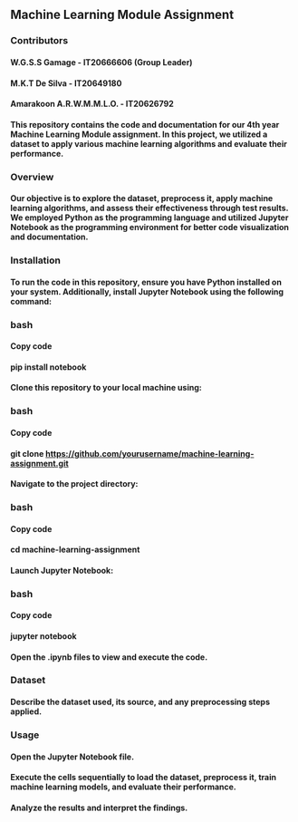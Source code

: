 ## Machine Learning Module Assignment
### Contributors
#### W.G.S.S Gamage -           IT20666606 (Group Leader)
#### M.K.T De Silva   -           IT20649180
#### Amarakoon A.R.W.M.M.L.O. - IT20626792 
#### This repository contains the code and documentation for our 4th year Machine Learning Module assignment. In this project, we utilized a dataset to apply various machine learning algorithms and evaluate their performance.

### Overview
#### Our objective is to explore the dataset, preprocess it, apply machine learning algorithms, and assess their effectiveness through test results. We employed Python as the programming language and utilized Jupyter Notebook as the programming environment for better code visualization and documentation.

### Installation
#### To run the code in this repository, ensure you have Python installed on your system. Additionally, install Jupyter Notebook using the following command:

### bash
#### Copy code
#### pip install notebook
#### Clone this repository to your local machine using:

### bash
#### Copy code
#### git clone https://github.com/yourusername/machine-learning-assignment.git
#### Navigate to the project directory:

### bash
#### Copy code
#### cd machine-learning-assignment
#### Launch Jupyter Notebook:

### bash
#### Copy code
#### jupyter notebook
#### Open the .ipynb files to view and execute the code.

### Dataset
#### Describe the dataset used, its source, and any preprocessing steps applied.

### Usage
#### Open the Jupyter Notebook file.
#### Execute the cells sequentially to load the dataset, preprocess it, train machine learning models, and evaluate their performance.
#### Analyze the results and interpret the findings.

